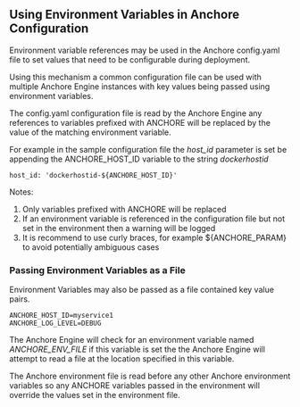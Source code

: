 ## Using Environment Variables in Anchore Configuration

Environment variable references may be used in the Anchore config.yaml file to set values that need to be configurable during deployment. 

Using this mechanism a common configuration file can be used with multiple Anchore Engine instances with key values being passed using environment variables.

The config.yaml configuration file is read by the Anchore Engine any references to variables prefixed with ANCHORE will be replaced by the value of the matching environment variable.

For example in the sample configuration file the *host_id* parameter is set be appending the ANCHORE_HOST_ID variable to the string *dockerhostid*

`host_id: 'dockerhostid-${ANCHORE_HOST_ID}'`

Notes:

1. Only variables prefixed with ANCHORE will be replaced
2. If an environment variable is referenced in the configuration file but not set in the environment then a warning will be logged
3. It is recommend to use curly braces, for example ${ANCHORE_PARAM} to avoid potentially ambiguous cases

### Passing Environment Variables as a File

Environment Variables may also be passed as a file contained key value pairs.

```
ANCHORE_HOST_ID=myservice1
ANCHORE_LOG_LEVEL=DEBUG
```

The Anchore Engine will check for an environment variable named *ANCHORE_ENV_FILE* if this variable is set the the Anchore Engine will attempt to read a file at the location specified in this variable.

The Anchore environment file is read before any other Anchore environment variables so any ANCHORE variables passed in the environment will override the values set in the environment file.



